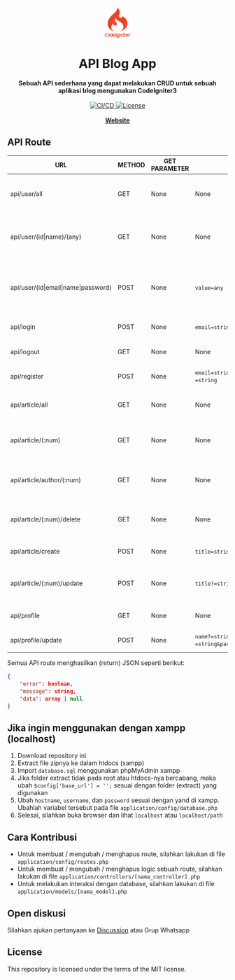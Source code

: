 <div align="center">
    <img src=".ignoreme/codeigniter.svg" height="70" alt="API Blog App">
    <h1>API Blog App</h1>
    <strong>Sebuah API sederhana yang dapat melakukan CRUD untuk sebuah aplikasi blog mengunakan CodeIgniter3</strong>
</div>
<br>
<div align="center">
    <a href="https://drone-gh.zecrea.my.id/FP-PEMWEB-KEL-7/Backend">
        <img src="https://drone-gh.zecrea.my.id/api/badges/FP-PEMWEB-KEL-7/Backend/status.svg" alt="CI/CD">
    </a>
	<a href="https://github.com/FP-PEMWEB-KEL-7/Backend/blob/master/license.txt">
        <img src="https://img.shields.io/github/license/FP-PEMWEB-KEL-7/Backend" alt="License">
    </a>
</div>
<div align="center">
    <br>
    <a href="https://pemwebfp.zecrea.my.id/"><b>Website</b></a>
</div>

## API Route
| URL | METHOD | GET PARAMETER | POST DATA | DESKRIPSI | Selesai |
| -   |-       | -             | -         | -         | -        |
| api/user/all | GET | None | None | Untuk mengambil semua user data (tanpa password) | ✅ |
| api/user/(id&#124;name)/(any) | GET | None | None | Untuk mengambil user data berdasarkan id, atau name | ✅ |
| api/user/(id&#124;email&#124;name&#124;password) | POST | None | `value=any` | Untuk mengambil user data berdasarkan id, email, name, atau password | ✅ |
| api/login | POST | None | `email=string&password=string` | Untuk melakukan login | ✅ |
| api/logout | GET | None | None | Untuk melakukan logout | ✅ |
| api/register | POST | None | `email=string&password=string&name?=string` | Untuk melakukan register | ✅ |
| api/article/all |	GET | None | None | Untuk mengambil semua artikel | ✅ |
| api/article/(:num) | GET | None | None | Untuk mengambil artikel berdasarkan id | ✅ |
| api/article/author/(:num) | GET | None | None | Untuk mengambil artikel berdasarkan id author | ✅ |
| api/article/(:num)/delete | GET | None | None | Untuk menghapus artikel berdasarkan id | ✅ |
| api/article/create | POST | None | `title=string&content=string` | Untuk membuat artikel | ✅ |
| api/article/(:num)/update | POST | None | `title?=string&content?=string` | Untuk mengubah artikel berdasarkan id | ✅ |
| api/profile | GET | None | None | Untuk mengambil profile | ❌ |
| api/profile/update | POST | None | `name?=string&email?=string&password?=string` | Untuk mengubah profile | ❌ |

Semua API route menghasilkan (return) JSON seperti berikut:
```json
{
	"error": boolean,
	"message": string,
	"data": array | null
}
```
## Jika ingin menggunakan dengan xampp (localhost)
1. Download repository ini
2. Extract file zipnya ke dalam htdocs (xampp)
3. Import `database.sql` menggunakan phpMyAdmin xampp
4. Jika folder extract tidak pada root atau htdocs-nya bercabang, maka ubah `$config['base_url'] = '';` sesuai dengan folder (extract) yang digunakan
5. Ubah `hostname`, `username`, dan `password` sesuai dengan yand di xampp. Ubahlah variabel tersebut pada file `application/config/database.php`
6. Selesai, silahkan buka browser dan lihat `localhost` atau `localhost/path`
## Cara Kontribusi
- Untuk membuat / mengubah / menghapus route, silahkan lakukan di file `application/config/routes.php`
- Untuk membuat / mengubah / menghapus logic sebuah route, silahkan lakukan di file `application/controllers/[nama_controller].php`
- Untuk melakukan interaksi dengan database, silahkan lakukan di file `application/models/[nama_model].php`

## Open diskusi
Silahkan ajukan pertanyaan ke [Discussion](https://github.com/FP-PEMWEB-KEL-7/Backend/discussions) atau Grup Whatsapp

## License

This repository is licensed under the terms of the MIT license.
